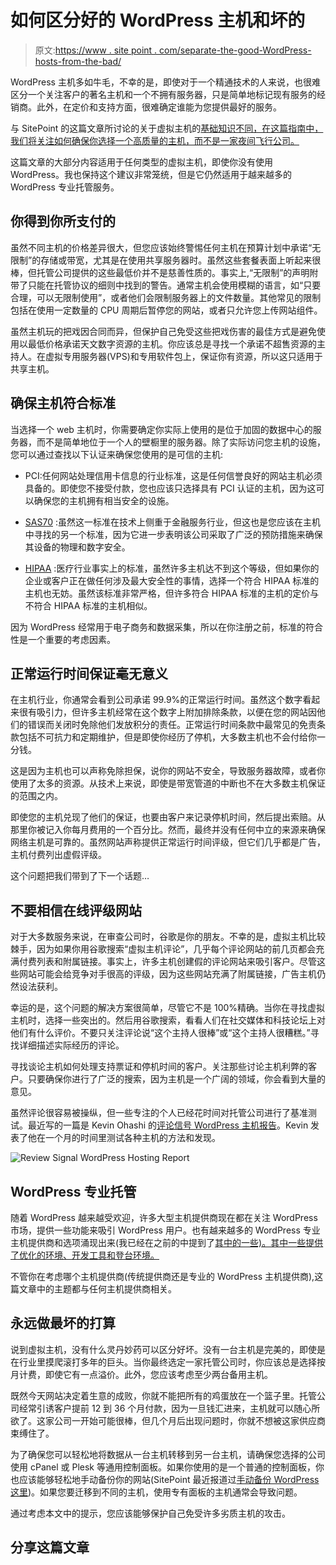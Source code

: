 # 如何区分好的 WordPress 主机和坏的

> 原文:[https://www . site point . com/separate-the-good-WordPress-hosts-from-the-bad/](https://www.sitepoint.com/separate-the-good-wordpress-hosts-from-the-bad/)

WordPress 主机多如牛毛，不幸的是，即使对于一个精通技术的人来说，也很难区分一个关注客户的著名主机和一个不拥有服务器，只是简单地标记现有服务的经销商。此外，在定价和支持方面，很难确定谁能为您提供最好的服务。

与 SitePoint 的这篇文章所讨论的关于虚拟主机的[基础知识不同，在这篇指南中，我们将关注如何确保你选择一个高质量的主机，而不是一家夜间飞行公司。](https://www.sitepoint.com/get-your-web-host-right-from-the-start/)

这篇文章的大部分内容适用于任何类型的虚拟主机，即使你没有使用 WordPress。我也保持这个建议非常笼统，但是它仍然适用于越来越多的 WordPress 专业托管服务。

## 你得到你所支付的

虽然不同主机的价格差异很大，但您应该始终警惕任何主机在预算计划中承诺“无限制”的存储或带宽，尤其是在使用共享服务器时。虽然这些套餐表面上听起来很棒，但托管公司提供的这些最低价并不是慈善性质的。事实上,“无限制”的声明附带了只能在托管协议的细则中找到的警告。通常主机会使用模糊的语言，如“只要合理，可以无限制使用”，或者他们会限制服务器上的文件数量。其他常见的限制包括在使用一定数量的 CPU 周期后暂停您的网站，或者只允许您上传网站组件。

虽然主机玩的把戏因合同而异，但保护自己免受这些把戏伤害的最佳方式是避免使用以最低价格承诺天文数字资源的主机。你应该总是寻找一个承诺不超售资源的主持人。在虚拟专用服务器(VPS)和专用软件包上，保证你有资源，所以这只适用于共享主机。

## 确保主机符合标准

当选择一个 web 主机时，你需要确定你实际上使用的是位于加固的数据中心的服务器，而不是简单地位于一个人的壁橱里的服务器。除了实际访问您主机的设施，您可以通过查找以下认证来确保您使用的是可信的主机:

*   PCI:任何网站处理信用卡信息的行业标准，这是任何信誉良好的网站主机必须具备的。即使您不接受付款，您也应该只选择具有 PCI 认证的主机，因为这可以确保您的主机拥有相当安全的设施。

*   [SAS70](http://sas70.com/sas70_overview.html) :虽然这一标准在技术上侧重于金融服务行业，但这也是您应该在主机中寻找的另一个标准，因为它进一步表明该公司采取了广泛的预防措施来确保其设备的物理和数字安全。

*   [HIPAA](http://www.hhs.gov/ocr/privacy/) :医疗行业事实上的标准，虽然许多主机达不到这个等级，但如果你的企业或客户正在做任何涉及最大安全性的事情，选择一个符合 HIPAA 标准的主机也无妨。虽然该标准非常严格，但许多符合 HIPAA 标准的主机的定价与不符合 HIPAA 标准的主机相似。

因为 WordPress 经常用于电子商务和数据采集，所以在你注册之前，标准的符合性是一个重要的考虑因素。

## 正常运行时间保证毫无意义

在主机行业，你通常会看到公司承诺 99.9%的正常运行时间。虽然这个数字看起来很有吸引力，但许多主机经常在这个数字上附加排除条款，以便在您的网站因他们的错误而关闭时免除他们发放积分的责任。正常运行时间条款中最常见的免责条款包括不可抗力和定期维护，但是即使你经历了停机，大多数主机也不会付给你一分钱。

这是因为主机也可以声称免除担保，说你的网站不安全，导致服务器故障，或者你使用了太多的资源。从技术上来说，即使是带宽管道的中断也不在大多数主机保证的范围之内。

即使您的主机兑现了他们的保证，也要由客户来记录停机时间，然后提出索赔。从那里你被记入你每月费用的一个百分比。然而，最终并没有任何中立的来源来确保网络主机是可靠的。虽然网站声称提供正常运行时间评级，但它们几乎都是广告，主机付费列出虚假评级。

这个问题把我们带到了下一个话题…

## 不要相信在线评级网站

对于大多数服务来说，在审查公司时，谷歌是你的朋友。不幸的是，虚拟主机比较棘手，因为如果你用谷歌搜索“虚拟主机评论”，几乎每个评论网站的前几页都会充满付费列表和附属链接。事实上，许多主机创建假的评论网站来吸引客户。尽管这些网站可能会给竞争对手很高的评级，因为这些网站充满了附属链接，广告主机仍然设法获利。

幸运的是，这个问题的解决方案很简单，尽管它不是 100%精确。当你在寻找虚拟主机时，选择一些突出的。然后用谷歌搜索，看看人们在社交媒体和科技论坛上对他们有什么评价。不要只关注评论说“这个主持人很棒”或“这个主持人很糟糕。”寻找详细描述实际经历的评论。

寻找谈论主机如何处理支持票证和停机时间的客户。关注那些讨论主机利弊的客户。只要确保你进行了广泛的搜索，因为主机是一个广阔的领域，你会看到大量的意见。

虽然评论很容易被操纵，但一些专注的个人已经花时间对托管公司进行了基准测试。最近写的一篇是 Kevin Ohashi 的[评论信号 WordPress 主机报告](https://www.sitepoint.com/review-signal-wordpress-hosting-report-summary/)。Kevin 发表了他在一个月的时间里测试各种主机的方法和发现。

![Review Signal WordPress Hosting Report](../Images/43a5c90142ac47f5af0252399571b704.png)

## WordPress 专业托管

随着 WordPress 越来越受欢迎，许多大型主机提供商现在都在关注 WordPress 市场，提供一些功能来吸引 WordPress 用户。也有越来越多的 WordPress 专业主机提供商和选项涌现出来(我已经在之前的中提到了[其中的一些)。其中一些提供了优化的环境、开发工具和登台环境。](https://www.sitepoint.com/managed-wordpress-hosting-pros-and-cons/)

不管你在考虑哪个主机提供商(传统提供商还是专业的 WordPress 主机提供商),这篇文章中的主题都与任何主机提供商相关。

## 永远做最坏的打算

说到虚拟主机，没有什么灵丹妙药可以区分好坏。没有一台主机是完美的，即使是在行业里摸爬滚打多年的巨头。当你最终选定一家托管公司时，你应该总是选择按月计费，即使它有一点溢价。此外，您应该考虑至少两台备用主机。

既然今天网站决定着生意的成败，你就不能把所有的鸡蛋放在一个篮子里。托管公司经常引诱客户提前 12 到 36 个月付款，因为一旦钱汇进来，主机就可以随心所欲了。这家公司一开始可能很棒，但几个月后出现问题时，你就不想被这家供应商束缚住了。

为了确保您可以轻松地将数据从一台主机转移到另一台主机，请确保您选择的公司使用 cPanel 或 Plesk 等通用控制面板。如果你使用的是一个普通的控制面板，你也应该能够轻松地手动备份你的网站(SitePoint 最近报道过[手动备份 WordPress 这里](https://www.sitepoint.com/manually-backup-your-wordpress-website/))。如果您要迁移到不同的主机，使用专有面板的主机通常会导致问题。

通过考虑本文中的提示，您应该能够保护自己免受许多劣质主机的攻击。

## 分享这篇文章